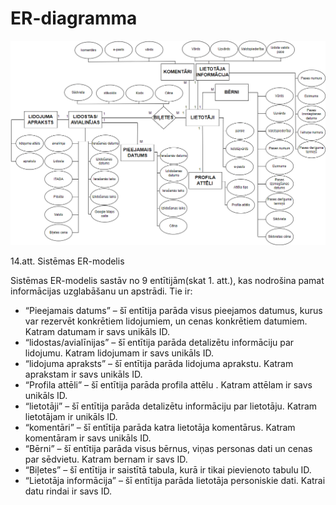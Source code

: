 # ER-diagramma

![DP41 Deniss Kozlovs ER-diagramma](https://github.com/rvt-prog-kval-24/DP41-DenissKozlovs-AviabiesuMeklesanasUnRezervesanasVietne/blob/main/documentation/atteli/er_diagram.png "DP41 Deniss Kozlovs ER-diagramma")

14.att. Sistēmas ER-modelis

Sistēmas ER-modelis sastāv no 9 entītijām(skat 1. att.), kas nodrošina pamat informācijas uzglabāšanu un apstrādi. Tie ir: 
* “Pieejamais datums” – šī entītija parāda visus pieejamos datumus, kurus var rezervēt konkrētiem lidojumiem, un cenas konkrētiem datumiem. Katram datumam ir savs unikāls ID.
* “lidostas/avialīnijas” – šī entītija parāda detalizētu informāciju par lidojumu. Katram lidojumam ir savs unikāls ID. 
* “lidojuma apraksts” – šī entītija parāda lidojuma aprakstu. Katram aprakstam ir savs unikāls ID.
* “Profila attēli” – šī entītija parāda profila attēlu . Katram attēlam ir savs unikāls ID.
* “lietotāji” – šī entītija parāda detalizētu informāciju par lietotāju. Katram lietotājam ir unikāls ID.
* “komentāri” – šī entītija parāda katra lietotāja komentārus. Katram komentāram ir savs unikāls ID. 
* “Bērni” – šī entītija parāda visus bērnus, viņas personas dati un cenas par sēdvietu. Katram bernam ir savs ID.
* “Biļetes” – šī entītija ir saistītā tabula, kurā ir tikai pievienoto tabulu ID.
* “Lietotāja informācija” – šī entītija parāda lietotāja personiskie dati. Katrai datu rindai ir savs ID.
